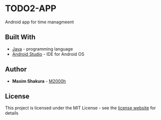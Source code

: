 # TODO2-APP

Android app for time managmeent

## Built With

* [Java](https://www.java.com/) - programming language
* [Android Studio](https://developer.android.com/studio) - IDE for Android OS

## Author

* **Maxim Shakura** - [M2000h](https://github.com/M2000h)

## License

This project is licensed under the MIT License - see the [license website](https://opensource.org/licenses/MIT) for details
